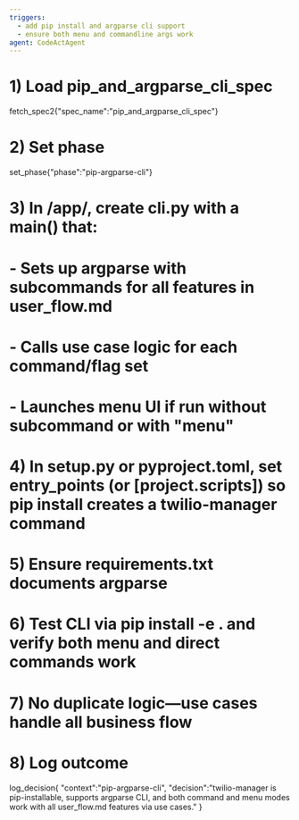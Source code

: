 ```yaml
---
triggers:
  - add pip install and argparse cli support
  - ensure both menu and commandline args work
agent: CodeActAgent
---
```


# 1) Load pip_and_argparse_cli_spec
fetch_spec2{"spec_name":"pip_and_argparse_cli_spec"}

# 2) Set phase
set_phase{"phase":"pip-argparse-cli"}

# 3) In /app/, create cli.py with a main() that:
#     - Sets up argparse with subcommands for all features in user_flow.md
#     - Calls use case logic for each command/flag set
#     - Launches menu UI if run without subcommand or with "menu"
# 4) In setup.py or pyproject.toml, set entry_points (or [project.scripts]) so pip install creates a twilio-manager command
# 5) Ensure requirements.txt documents argparse
# 6) Test CLI via pip install -e . and verify both menu and direct commands work
# 7) No duplicate logic—use cases handle all business flow

# 8) Log outcome
log_decision{
  "context":"pip-argparse-cli",
  "decision":"twilio-manager is pip-installable, supports argparse CLI, and both command and menu modes work with all user_flow.md features via use cases."
}
